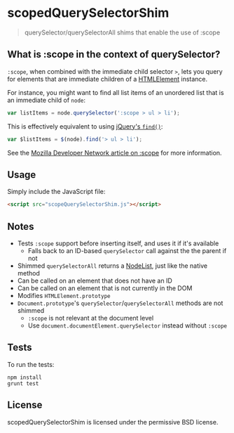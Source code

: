 # scopedQuerySelectorShim
> querySelector/querySelectorAll shims that enable the use of :scope

## What is :scope in the context of querySelector?

`:scope`, when combined with the immediate child selector `>`, lets you query for elements that are immediate children of a [HTMLElement] instance.

For instance, you might want to find all list items of an unordered list that is an immediate child of `node`:

```javascript
var listItems = node.querySelector(':scope > ul > li');
```

This is effectively equivalent to using [jQuery's `find()`][jQuery.find]:

```javascript
var $listItems = $(node).find('> ul > li');
```

See the [Mozilla Developer Network article on :scope][:scope] for more information.


## Usage

Simply include the JavaScript file:

```html
<script src="scopeQuerySelectorShim.js"></script>
```


## Notes

* Tests `:scope` support before inserting itself, and uses it if it's available
  * Falls back to an ID-based `querySelector` call against the the parent if not
* Shimmed `querySelectorAll` returns a [NodeList], just like the native method
* Can be called on an element that does not have an ID
* Can be called on an element that is not currently in the DOM
* Modifies `HTMLElement.prototype`
* `Document.prototype`'s `querySelector`/`querySelectorAll` methods are not shimmed
  * `:scope` is not relevant at the document level
  * Use `document.documentElement.querySelector` instead without `:scope`


## Tests

To run the tests:

```shell
npm install
grunt test
```


## License

scopedQuerySelectorShim is licensed under the permissive BSD license.


[:scope]: https://developer.mozilla.org/en-US/docs/Web/CSS/:scope
[NodeList]: https://developer.mozilla.org/en-US/docs/Web/API/NodeList
[HTMLElement]: http://mdn.io/HTMLElement
[jQuery.find]: http://api.jquery.com/find/
